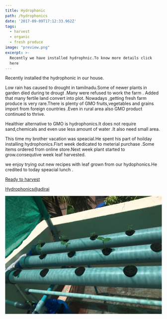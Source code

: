 ```yaml
---
title: Hydrophonic
path: /hydrophonics
date: '2017-09-09T17:12:33.962Z'
tags:
  - harvest
  - organic
  - fresh produce
image: "preview.png"
excerpt: >-
  Recently we have installed hydrophnic.To know more details click 
  here
---
```


Recently installed the hydrophonic in our house.

 Low rain has caused to drought in tamilnadu.Some of newer plants in garden died during te drougt .Many were refused to work the farm .
Added that many fertile land convert into plot.
 Nowadays ,getting fresh farm produce  is very rare.There is plenty of GMO fruits,vegetables and grains import from foreign countries
 .Even in rural area also GMO product continued to thrive.
 
 Healthier alternative to GMO is hydrophonics.It does not require sand,chemicals and even use less amount of water .It also need small area.
 
 This time my brother vacation was speacial.He spent his part of hoilday installing hydrophonics.Fisrt week dedicated to meterial purchase .Some items ordered from online store.Next week plant started to grow.consequtive week leaf harvested.
 
 we enjoy trying out new recipes with leaf grown from our hydophonics.He credited to today speacial lunch .


[Ready to harvest](https://www.youtube.com/watch?v=4AKDuiKyVMo&feature=youtu.be)

[Hydrophonics@adirai](https://www.facebook.com/mohammed.abubacker.94/videos/472036246504260/)












![Hydrophonic](./images/IMG-20170827-WA0011.jpg)

